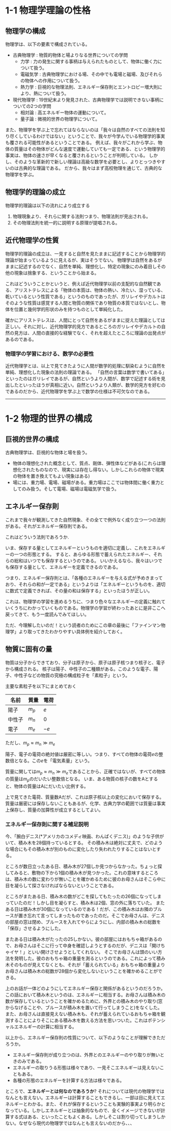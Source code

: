 ﻿
# 1-1 物理学理論の性格

## 物理学の構成

物理学は、以下の要素で構成されている。

  * 古典物理学 : 物質的物体と場よりなる世界についての学問
    * 力学 : 力の発生に関する事柄は与えられたものとして、物体に働く力について扱う。
    * 電磁気学 : 古典物理学における場、その中でも電場と磁場、及びそれらの物体への作用について扱う。
    * 熱力学 : 巨視的な物理法則、エネルギー保存則とエントロピー増大則により、熱について扱う。
  * 現代物理学 : 19世紀末より発見された、古典物理学では説明できない事柄についての2つの学問
    * 相対論 : 高エネルギー物体の運動について。
    * 量子論 : 微視的世界の物理学について。

また、物理学を学ぶ上で忘れてはならないのは「我々は自然のすべての法則を知り尽くしているわけではない」ということで、我々が今学んでいる物理学的事実も覆される可能性があるということである。
例えば、我々がこれから学ぶ、物体の質量はその物体がどんな速度で運動していても一定である、という物理学的事実は、物体の速さが早くなると覆されるということが判明している。
しかし、そのような革新的で新しい理論は高級な数学を必要とし、よりとっつきやすいのは古典的な理論である。
だから、我々はまず高校物理を通じて、古典的な物理学を学ぶ。

## 物理学的理論の成立

物理学的理論は以下の流れにより成立する

1. 物理現象より、それらに関する法則つまり、物理法則が見出される。
2. その物理法則を統一的に説明する原理が提唱される。

## 近代物理学の性質

物理学的理論の成立は、一見すると自然を見たままに記述することから物理学的理論が始まっているように見えるが、実はそうでない。
物理学は自然をあるがままに記述するのでなく、自然を単純、理想化し、特定の現象にのみ着目しその他の現象は捨象する、ということから始まる。

これはどういうことかというと、例えば近代物理学以前の支配的な自然観である、アリストテレスによる「物体の本質は、物体の熱い、冷たい、湿っている、乾いているという性質である」というのものであったが、ガリレイやデカルトはそのような性質は感覚する人間と物質の関係であり物質の本質ではないとし、物体を位置と幾何学的形状のみを持つものとして単純化した。

確かにアリストテレスは、人間にとって自然をあるがままに捉えた理論としては正しい。それに対し、近代物理学的見方であるところのガリレイやデカルトの自然の見方は、人間の直接的な経験でなく、それを超えたところに理論の出発点があるのである。

### 物理学の学習における、数学の必要性

近代物理学とは、以上で見てきたように人間が数学的処理に馴染むように自然を単純、理想化した現象の法則の理論である。
「自然の言葉は数学で書いてある」といったのはガリレイであるが、自然というより人間が、数学で記述する術を見出したといったほうが真相に近い。自然というより人類が、数学的見方を好むのであるのだから、近代物理学を学ぶ上で数学の仕様は不可欠なのである。

---

# 1-2 物理的世界の構成

## 巨視的世界の構成

古典物理学は、巨視的な物体と場を扱う。
* 物体の理想化された概念として、質点、剛体、弾性体などがある(これらは理想化されたものなので、現実には存在し得ない。しかしこれらの物体で現実の物体を置き換えてもよい現象はある)
* 場には、重力場、電場、磁場がある。重力場はここでは物体間に働く重力としてのみ扱う。そして電場、磁場は電磁気学で扱う。

## エネルギー保存則

これまで我々が観測してきた自然現象、その全てで例外なく成り立つ一つの法則がある。それがエネルギー保存則である。

これはどういう法則であろうか.

いま、保存する量としてエネルギーというものを適切に定義し、これをエネルギーの一つの形態とする。
すると、あらゆる形態で蓄えられたエネルギー、それらの総和はいつでも保存するというのである。
いいかえるなら、我々はいつでも保存する量として、エネルギーを定義できるのである。

つまり、エネルギー保存則とは、「各種のエネルギーを与える式が予めきまっており、それらの和が一定である」というよりは「エネルギーというものを、適切に数式で定義できれば、その量の和は保存する」といったほうが正しい。

これは、物理学の学習を進めるうちに、つまり色々なエネルギーの定義に触れていくうちにわかっていくものである。物理学の学習が終わったあとに是非ここへ戻ってきて、もう一度読んでみてほしい。

ただ、今理解したいのだ！という読者のためにこの章の最後に「ファインマン物理学」より取ってきたわかりやすい具体例を紹介しておく。

## 物質に固有の量

物質は分子からできており、分子は原子から、原子は原子核つまり核子と、電子から構成される。
核子は陽子、中性子の二種類がある。このような電子、陽子、中性子などの物質の究極の構成粒子を「素粒子」という。

主要な素粒子を以下にまとめておく

 名前 | 質量 | 電荷
 --- | --- | ---
 陽子 | $m_p$ | $e$
 中性子 | $m_n$ | 0
 電子 | $m_e$ | $-e$
 
 ただし、$m_p \approx m_n \gg m_e$

 陽子、電子の電荷の絶対値は厳密に等しい。つまり、すべての物体の電荷$e$の整数倍となる。この$e$を「電気素量」という。

 質量に関しては$m_p\approx m_n\gg m_e$であることから、正確ではないが、すべての物体の質量は$m_p$のだいたい整数倍となる。
 いま、ある物質の核子の数をAとすると、物体の質量はAにだいたい比例する。

上で見てきた電荷、質量数Aだが、これは原子核以上の変化において保存する。
質量は厳密には保存しないこともあるが、化学、古典力学の範囲では質量は事実上保存し、質量の加算性が成立するとしてよい。


### エネルギー保存則に関する補足説明

今、「腕白デニス(*アメリカのコメディ映画、わんぱくデニス)」のような子供がいて、積み木を28個持っているとする。
その積み木は絶対に丈夫で、どのような場合にもその積み木が別のものに変化したり失われたりすることはないとする。

ところが数日立ったある日、積み木が27個しか見つからなかった。ちょっと探してみると、敷物の下から1個の積み木が見つかった。これの意味するところは、積み木の数に変わりが無いことを確かめるために彼のお母さんはそこら中に目を凝らして探さなければならないということである。

ところがまたある日、積み木の数がどこを探してもたったの26個になってしまっていたのだ！しかし目を凝らすと、積み木は2個、窓の外に落ちていた。
またある日は積み木が30個になっているのである！だが、この積み木はお隣のブルースが置き忘れて言ってしまったものであったのだ。そこでお母さんは、デニスの部屋の窓は閉め、ブルースを入れてやらにようにし、内部の積み木の総数を「保存」させるようにした。

またある日は積み木がたったの25しかない。彼の部屋にはおもちゃ箱があるので、お母さんはそこに行って中身を確認しようとするのだが、デニスは「開けちゃイヤ！」といい開けさせようとしてくれない。
そこでお母さんは頭のいい方法を発明した。彼のおもちゃ箱の重量を測るというのである。これによって積み木そのものが見えてなくとも、それが「蓄えられている」おもちゃ箱の重量よりお母さんは積み木の総数が28個から変化しないということを確かめることができる。

上のお話が一体どのようにしてエネルギー保存と関係があるというのだろうか。この話において積み木というのは、エネルギーに相当する。お母さんは積み木の数が保存しているということを確かめるために、外界との積み木のやり取り(窓からなげることや、ブルースが積み木を置いて行ってしまうこと)をなくした。また、お母さんは直接見えない積み木も、それが蓄えられているおもちゃ箱を観測することによりそこにある積み木を数える方法を思いついた。これはポテンシャルエネルギーの計算に相当する。

以上から、エネルギー保存則の性質について、以下のようなことが理解できただろうか。

* エネルギー保存則が成り立つのは、外界とのエネルギーのやり取りが無いときのみである。
* エネルギーの取りうる形態は様々であり、一見そこエネルギーは見えないこともある。
* 各種の形態のエネルギーを計算する方法は様々である。

ところで、**エネルギーとは何なのであろうか**?
それについては現代の物理学ではなんとも言えない。エネルギーは計算することもできるし、一部は目に見えてエネルギーとわかる。また、それが保存するということも実験的事実より明らかとなっている。しかしエネルギーとは抽象的なもので、全くイメージできないが計算する式はある、といったこともよくある。しかしそこは割り切ってしまうしかない。なぜなら現代の物理学ではなんとも言えないのだから、、、
